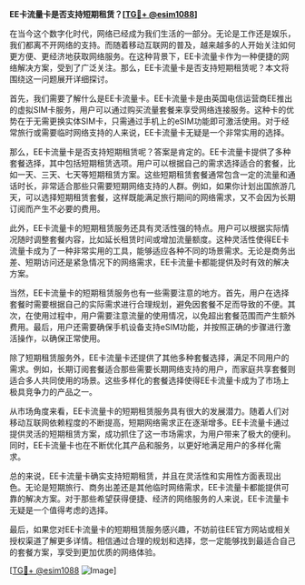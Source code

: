 **EE卡流量卡是否支持短期租赁？[[TG💪+ @esim1088](https://t.me/s/esim1088)]**

在当今这个数字化时代，网络已经成为我们生活的一部分。无论是工作还是娱乐，我们都离不开网络的支持。而随着移动互联网的普及，越来越多的人开始关注如何更方便、更经济地获取网络服务。在这种背景下，EE卡流量卡作为一种便捷的网络解决方案，受到了广泛关注。那么，EE卡流量卡是否支持短期租赁呢？本文将围绕这一问题展开详细探讨。

首先，我们需要了解什么是EE卡流量卡。EE卡流量卡是由英国电信运营商EE推出的虚拟SIM卡服务，用户可以通过购买流量套餐来享受网络连接服务。这种卡的优势在于无需更换实体SIM卡，只需通过手机上的eSIM功能即可激活使用。对于经常旅行或需要临时网络支持的人来说，EE卡流量卡无疑是一个非常实用的选择。

那么，EE卡流量卡是否支持短期租赁呢？答案是肯定的。EE卡流量卡提供了多种套餐选择，其中包括短期租赁选项。用户可以根据自己的需求选择适合的套餐，比如一天、三天、七天等短期租赁方案。这些短期租赁套餐通常包含一定的流量和通话时长，非常适合那些只需要短期网络支持的人群。例如，如果你计划出国旅游几天，可以选择短期租赁套餐，这样既能满足旅行期间的网络需求，又不会因为长期订阅而产生不必要的费用。

此外，EE卡流量卡的短期租赁服务还具有灵活性强的特点。用户可以根据实际情况随时调整套餐内容，比如延长租赁时间或增加流量额度。这种灵活性使得EE卡流量卡成为了一种非常实用的工具，能够适应各种不同的场景需求。无论是商务出差、短期访问还是紧急情况下的网络需求，EE卡流量卡都能提供及时有效的解决方案。

当然，EE卡流量卡的短期租赁服务也有一些需要注意的地方。首先，用户在选择套餐时需要根据自己的实际需求进行合理规划，避免因套餐不足而导致的不便。其次，在使用过程中，用户需要注意流量的使用情况，以免超出套餐范围而产生额外费用。最后，用户还需要确保手机设备支持eSIM功能，并按照正确的步骤进行激活操作，以确保正常使用。

除了短期租赁服务外，EE卡流量卡还提供了其他多种套餐选择，满足不同用户的需求。例如，长期订阅套餐适合那些需要长期网络支持的用户，而家庭共享套餐则适合多人共同使用的场景。这些多样化的套餐选择使得EE卡流量卡成为了市场上极具竞争力的产品之一。

从市场角度来看，EE卡流量卡的短期租赁服务具有很大的发展潜力。随着人们对移动互联网依赖程度的不断提高，短期网络需求正在逐渐增多。EE卡流量卡通过提供灵活的短期租赁方案，成功抓住了这一市场需求，为用户带来了极大的便利。同时，EE卡流量卡也在不断优化其产品和服务，以更好地满足用户的多样化需求。

总的来说，EE卡流量卡确实支持短期租赁，并且在灵活性和实用性方面表现出色。无论是短期旅行、商务出差还是其他临时网络需求，EE卡流量卡都能提供可靠的解决方案。对于那些希望获得便捷、经济的网络服务的人来说，EE卡流量卡无疑是一个值得考虑的选择。

最后，如果您对EE卡流量卡的短期租赁服务感兴趣，不妨前往EE官方网站或相关授权渠道了解更多详情。相信通过合理的规划和选择，您一定能够找到最适合自己的套餐方案，享受到更加优质的网络体验。

[[TG💪+ @esim1088](https://t.me/s/esim1088) ![Image](https://i.postimg.cc/4NQfJmqS/Snipaste-2025-05-13-00-14-12.png)]